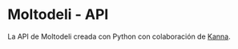 # Moltodeli - API

La API de Moltodeli creada con Python con colaboración de [Kanna](https://github.com/bony24).
